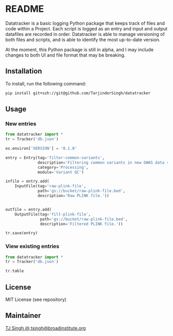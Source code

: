 # README

Datatracker is a basic logging Python package that keeps track of files and code within a Project. Each script is logged as an entry and input and output datafiles are recorded in order. Datatracker is able to manage versioning of both files and scripts, and is able to identify the most up-to-date version.

At the moment, this Python package is still in alpha, and I may include changes to both UI and file format that may be breaking.

## Installation

To install, run the following command:

```bash
pip install git+ssh://git@github.com/TarjinderSingh/datatracker
```

## Usage

### New entries

```python
from datatracker import *
tr = Tracker('db.json')

os.environ['VERSION'] = '0.1.0'

entry = Entry(tag='filter-common-variants',
              description='Filtering common variants in new GWAS data set.',
              category='Processing',
              module='Variant QC')

infile = entry.add(
    InputFile(tag='raw-plink-file',
              path='gs://bucket/raw-plink-file.bed',
              description='Raw PLINK file.'))


outfile = entry.add(
    OutputFile(tag='filt-plink-file',
               path='gs://bucket/raw-plink-file.bed',
               description='Filtered PLINK file.'))

tr.save(entry)
```

### View existing entries

```python
from datatracker import *
tr = Tracker('db.json')

tr.table
```

## License

MIT License (see repository)

## Maintainer

[TJ Singh @ tsingh@broadinstitute.org](tsingh@broadinstitute.org)
